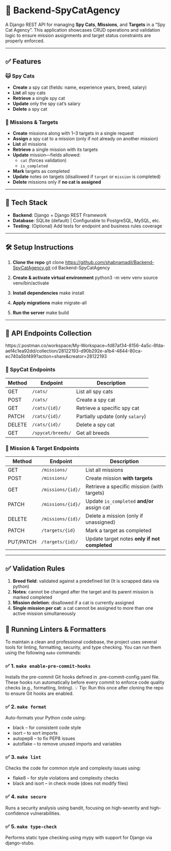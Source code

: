 # 🐾 Backend‑SpyCatAgency

A Django REST API for managing **Spy Cats**, **Missions**, and **Targets** in a “Spy Cat Agency”. This application showcases CRUD operations and validation logic to ensure mission assignments and target status constraints are properly enforced.

---

## ✅ Features

### 🐱 Spy Cats
- **Create** a spy cat (fields: name, experience years, breed, salary)
- **List** all spy cats
- **Retrieve** a single spy cat
- **Update** only the spy cat’s salary
- **Delete** a spy cat

### 🎯 Missions & Targets
- **Create** missions along with 1–3 targets in a single request
- **Assign** a spy cat to a mission (only if not already on another mission)
- **List** all missions
- **Retrieve** a single mission with its targets
- **Update** mission—fields allowed:
  - `cat` (forces validation)
  - `is_completed`
- **Mark** targets as completed
- **Update** notes on targets (disallowed if `target` or `mission` is completed)
- **Delete** missions only if **no cat is assigned**

---

## 🔧 Tech Stack
- **Backend**: Django + Django REST Framework
- **Database**: SQLite (default) | Configurable to PostgreSQL, MySQL, etc.
- **Testing**: (Optional) Add tests for endpoint and business rules coverage

---

## 🛠️ Setup Instructions

1. **Clone the repo**
    git clone https://github.com/shabnamadil/Backend-SpyCatAgency.git
    cd Backend-SpyCatAgency

2. **Create & activate virtual environment**
    python3 -m venv venv
    source venv/bin/activate

3. **Install dependencies**
    make install

4. **Apply migrations**
    make migrate-all

5. **Run the server**
    make build

---

## 🚀 API Endpoints Collection

https://.postman.co/workspace/My-Workspace~fd87af34-8156-4a5c-8fda-aef4c1ea92dd/collection/28122193-d90b292e-a1b4-4844-80ca-ec740a5bf499?action=share&creator=28122193

### 🐾 SpyCat Endpoints

| Method | Endpoint             | Description                             |
|--------|----------------------|-----------------------------------------|
| GET    | `/cats/`             | List all spy cats                       |
| POST   | `/cats/`             | Create a spy cat |
| GET    | `/cats/{id}/`        | Retrieve a specific spy cat             |
| PATCH  | `/cats/{id}/`        | Partially update (only `salary`)        |
| DELETE | `/cats/{id}/`        | Delete a spy cat                        |
| GET    | `/spycat/breeds/`    | Get all breeds                          |

### 🎯 Mission & Target Endpoints

| Method | Endpoint                                | Description |
|--------|-----------------------------------------|----------------------------------------------|
| GET    | `/missions/`                            | List all missions                            |
| POST   | `/missions/`                            | Create mission **with targets**              |
| GET    | `/missions/{id}/`                       | Retrieve a specific mission (with targets)   |
| PATCH  | `/missions/{id}/`                       | Update `is_completed` **and/or** assign cat  |
| DELETE | `/missions/{id}/`                       | Delete a mission (only if unassigned)        |
| PATCH  | `/targets/{id}`                         | Mark a target as completed                   |
| PUT/PATCH | `/targets/{id}/`                     | Update target notes **only if not completed**|

---

## ✅ Validation Rules

1. **Breed field**: validated against a predefined list (It is scrapped data via python)
2. **Notes**: cannot be changed after the target and its parent mission is marked completed
3. **Mission deletion**: disallowed if a cat is currently assigned
4. **Single mission per cat**: a cat cannot be assigned to more than one active mission simultaneously


## 🧪 Running Linters & Formatters

To maintain a clean and professional codebase, the project uses several tools for linting, formatting, security, and type checking. You can run them using the following `make` commands:


### ✅ 1. `make enable-pre-commit-hooks`
Installs the pre-commit Git hooks defined in .pre-commit-config.yaml file. These hooks run automatically before every commit to enforce code quality checks (e.g., formatting, linting).
💡 Tip: Run this once after cloning the repo to ensure Git hooks are enabled.

### ✅ 2. `make format`
Auto-formats your Python code using:

- black – for consistent code style
- isort – to sort imports
- autopep8 – to fix PEP8 issues
- autoflake – to remove unused imports and variables

### ✅ 3. `make lint`
Checks the code for common style and complexity issues using:

- flake8 – for style violations and complexity checks
- black and isort – in check mode (does not modify files)

### ✅ 4. `make secure`
Runs a security analysis using bandit, focusing on high-severity and high-confidence vulnerabilities.

### ✅ 5. `make type-check`
Performs static type checking using mypy with support for Django via django-stubs.
